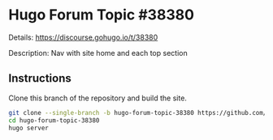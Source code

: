 # Hugo Forum Topic #38380

Details: <https://discourse.gohugo.io/t/38380>

Description: Nav with site home and each top section

## Instructions

Clone this branch of the repository and build the site.

```bash
git clone --single-branch -b hugo-forum-topic-38380 https://github.com/jmooring/hugo-testing hugo-forum-topic-38380
cd hugo-forum-topic-38380
hugo server
```
